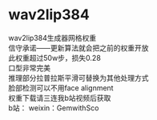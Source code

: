 # wav2lip384
wav2lip384生成器网格权重   
  信守承诺——更新算法就会把之前的权重开放  
  此权重超过50w步，损失0.28  
  口型非常完美  
  推理部分拉普拉斯平滑可替换为其他处理方式  
  脸部检测可以不用face alignment  
  权重下载请三连我b站视频后获取  
  b站：
  weixin：GemwithSco  

